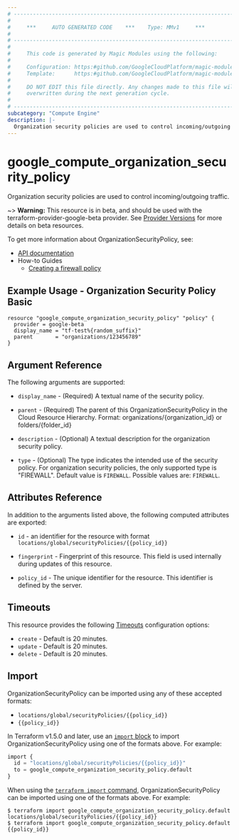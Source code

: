 ```yaml
---
# ----------------------------------------------------------------------------
#
#     ***     AUTO GENERATED CODE    ***    Type: MMv1     ***
#
# ----------------------------------------------------------------------------
#
#     This code is generated by Magic Modules using the following:
#
#     Configuration: https:#github.com/GoogleCloudPlatform/magic-modules/tree/main/mmv1/products/compute/OrganizationSecurityPolicy.yaml
#     Template:      https:#github.com/GoogleCloudPlatform/magic-modules/tree/main/mmv1/templates/terraform/resource.html.markdown.tmpl
#
#     DO NOT EDIT this file directly. Any changes made to this file will be
#     overwritten during the next generation cycle.
#
# ----------------------------------------------------------------------------
subcategory: "Compute Engine"
description: |-
  Organization security policies are used to control incoming/outgoing traffic.
---
```


# google_compute_organization_security_policy

Organization security policies are used to control incoming/outgoing traffic.

~> **Warning:** This resource is in beta, and should be used with the terraform-provider-google-beta provider.
See [Provider Versions](https://terraform.io/docs/providers/google/guides/provider_versions.html) for more details on beta resources.

To get more information about OrganizationSecurityPolicy, see:

* [API documentation](https://cloud.google.com/compute/docs/reference/rest/beta/organizationSecurityPolicies)
* How-to Guides
    * [Creating a firewall policy](https://cloud.google.com/vpc/docs/using-firewall-policies#create-policy)

## Example Usage - Organization Security Policy Basic


```hcl
resource "google_compute_organization_security_policy" "policy" {
  provider = google-beta
  display_name = "tf-test%{random_suffix}"
  parent       = "organizations/123456789"
}
```

## Argument Reference

The following arguments are supported:


* `display_name` -
  (Required)
  A textual name of the security policy.

* `parent` -
  (Required)
  The parent of this OrganizationSecurityPolicy in the Cloud Resource Hierarchy.
  Format: organizations/{organization_id} or folders/{folder_id}


* `description` -
  (Optional)
  A textual description for the organization security policy.

* `type` -
  (Optional)
  The type indicates the intended use of the security policy.
  For organization security policies, the only supported type
  is "FIREWALL".
  Default value is `FIREWALL`.
  Possible values are: `FIREWALL`.



## Attributes Reference

In addition to the arguments listed above, the following computed attributes are exported:

* `id` - an identifier for the resource with format `locations/global/securityPolicies/{{policy_id}}`

* `fingerprint` -
  Fingerprint of this resource. This field is used internally during
  updates of this resource.

* `policy_id` -
  The unique identifier for the resource. This identifier is defined by the server.


## Timeouts

This resource provides the following
[Timeouts](https://developer.hashicorp.com/terraform/plugin/sdkv2/resources/retries-and-customizable-timeouts) configuration options:

- `create` - Default is 20 minutes.
- `update` - Default is 20 minutes.
- `delete` - Default is 20 minutes.

## Import


OrganizationSecurityPolicy can be imported using any of these accepted formats:

* `locations/global/securityPolicies/{{policy_id}}`
* `{{policy_id}}`


In Terraform v1.5.0 and later, use an [`import` block](https://developer.hashicorp.com/terraform/language/import) to import OrganizationSecurityPolicy using one of the formats above. For example:

```tf
import {
  id = "locations/global/securityPolicies/{{policy_id}}"
  to = google_compute_organization_security_policy.default
}
```

When using the [`terraform import` command](https://developer.hashicorp.com/terraform/cli/commands/import), OrganizationSecurityPolicy can be imported using one of the formats above. For example:

```
$ terraform import google_compute_organization_security_policy.default locations/global/securityPolicies/{{policy_id}}
$ terraform import google_compute_organization_security_policy.default {{policy_id}}
```
